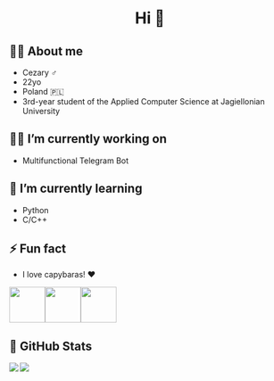 <h1 align="center">Hi 👋</h1>



## 🙋‍♂️ About me
- Cezary ♂️
- 22yo
- Poland 🇵🇱
- 3rd-year student of the Applied Computer Science at Jagiellonian University 


## 🧑‍💻 I’m currently working on
- Multifunctional Telegram Bot
<!--- - Argon One Fan Mode Changer --->


## 🔭 I’m currently learning
- Python
- C/C++
<!--- - Java --->

## ⚡ Fun fact
- I love capybaras! ❤️

<img src="https://img.freepik.com/free-icon/capybara_318-232704.jpg" width="64" height="64"><img src="https://img.freepik.com/free-icon/capybara_318-232704.jpg" width="64" height="64"><img src="https://img.freepik.com/free-icon/capybara_318-232704.jpg" width="64" height="64">


## 📃 GitHub Stats</summary>

<img align="left" src="https://github-readme-stats.vercel.app/api?username=Cezary924&theme=github_dark&show_icons=true" />
<img align="left" src="https://github-readme-stats.vercel.app/api/top-langs/?username=Cezary924&theme=github_dark&show_icons=true" />
